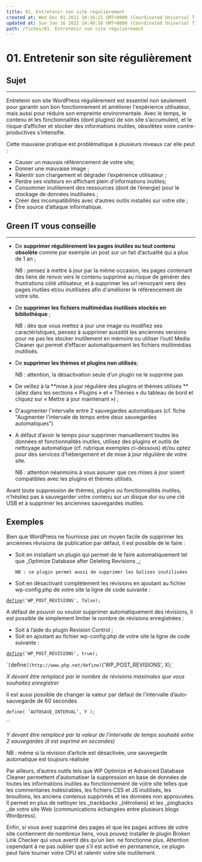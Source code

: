 ```yaml
---
title: 01. Entretenir son site régulièrement
created at: Wed Dec 01 2021 10:16:21 GMT+0000 (Coordinated Universal Time)
updated at: Sun Jan 16 2022 14:40:16 GMT+0000 (Coordinated Universal Time)
path: /fiches/01. Entretenir son site régulièrement
---
```


# 01. Entretenir son site régulièrement

## Sujet

---

Entretenir son site WordPress régulièrement est essentiel non seulement pour garantir son bon fonctionnement et améliorer l'expérience utilisateur, mais aussi pour réduire son empreinte environmentale. Avec le temps, le contenu et les fonctionnalités (dont plugins) de son site s’accumulent, et le risque d’afficher et stocker des informations inutiles, obsolètes voire contre-productives s’intensifie.

Cette mauvaise pratique est problématique à plusieurs niveaux car elle peut :

- Causer un mauvais référencement de votre site;
- Donner une mauvaise image ;
- Ralentir son chargement et dégrader l’expérience utilisateur ;
- Perdre ses visiteurs en affichant plein d’informations inutiles;
- Consommer inutilement des ressources (dont de l’énergie) pour le stockage de données inutilisées ;
- Créer des incompatibilités avec d’autres outils installés sur votre site ;
- Être source d’attaque informatique.

## **Green IT vous conseille**

---

- De **supprimer régulièrement les pages inutiles ou tout contenu obsolète** comme par exemple un post sur un fait d’actualité qui a plus de 1 an ;

  NB : pensez à mettre à jour par la même occasion, les pages contenant des liens de renvoi vers le contenu supprimé au risque de générer des frustrations côté utilisateur, et à supprimer les url renvoyant vers des pages inutiles et/ou inutilisées afin d'améliorer le référencement de votre site.

- De **supprimer les fichiers multimédias inutilisés stockés en bibliothèque** ;

  NB : dès que vous mettez à jour une image ou modifiez ses caractéristiques, pensez à supprimer aussitôt les anciennes versions pour ne pas les stocker inutilement en mémoire ou utiliser l’outil Media Cleaner qui permet d’effacer automatiquement les fichiers multimédias inutilisés.

- De **supprimer les thèmes et plugins non utilisés**;

  NB : attention, la désactivation seule d’un plugin ne le supprime pas

- De veillez à la **mise à jour régulière des plugins et thèmes utilisés **(allez dans les sections « Plugins » et « Thèmes » du tableau de bord et cliquez sur « Mettre à jour maintenant ») ;

- D'augmenter l'intervalle entre 2 sauvegardes automatiques (cf. fiche "Augmenter l'intervale de temps entre deux sauvegardes automatiques")

- A défaut d’avoir le temps pour supprimer manuellement toutes les données et fonctionnalités inutiles, utilisez des plugins et outils de nettoyage automatique (cf. rubrique exemples ci-dessous) et/ou optez pour des services d’hébergement et de mise à jour régulière de votre site.

  NB : attention néanmoins à vous assurer que ces mises à jour soient compatibles avec les plugins et thèmes utilisés.

Avant toute suppression de thèmes, plugins ou fonctionnalités inutiles, n'hésitez pas à sauvegarder votre contenu sur un disque dur ou une clé USB et à supprimer les anciennes sauvegardes inutiles.

## Exemples

Bien que WordPress ne fournisse pas un moyen facile de supprimer les anciennes révisions de publication par défaut, il est possible de le faire :

- Soit en installant un plugin qui permet de le faire automatiquement tel que _Optimize Database after Deleting Revisions _;

      NB : ce plugin permet aussi de supprimer les balises inutilisées

- Soit en désactivant complètement les révisions en ajoutant au fichier wp-config.php de votre site la ligne de code suivante :

[`define`](http://www.php.net/define)`('WP_POST_REVISIONS', false);`

A défaut de pouvoir ou vouloir supprimer automatiquement des révisions, il est possible de simplement limiter le nombre de révisions enregistrées :

- Soit à l’aide du plugin Revision Control ;
- Soit en ajoutant au fichier wp-config.php de votre site la ligne de code suivante :

[`define`](http://www.php.net/define)`('WP_POST_REVISIONS', true);`

\``[`define`](http://www.php.net/define)`('WP_POST_REVISIONS', X);\`

_X devant être remplacé par le nombre de révisions maximales que vous souhaitez enregistrer_

Il est aussi possible de changer la valeur par défaut de l’intervalle d’auto-sauvegarde de 60 secondes

`define( ‘AUTOSAVE_INTERVAL’, Y );`

\`\`

_Y devant être remplacé par la valeur de l’intervalle de temps souhaité entre 2 sauvegardes (il est exprimé en secondes)_

NB : même si la révision d’article est désactivée, une sauvegarde automatique est toujours réalisée

Par ailleurs, d’autres outils tels que WP Optimize et Advanced Database Cleaner permettent d’automatiser la suppression en base de données de toutes les informations inutiles au fonctionnement de votre site telles que les commentaires indésirables, les fichiers CSS et JS inutilisés, les brouillons, les anciens contenus supprimés et les données non approuvées. Il permet en plus de nettoyer les _trackbacks _(rétroliens) et les \_pingbacks \_de votre site Web (communications échangées entre plusieurs blogs Wordpress).

Enfin, si vous avez supprimé des pages et que les pages actives de votre site contiennent de nombreux liens, vous pouvez installer le plugin Broken Link Checker qui vous avertit dès qu’un lien  ne fonctionne plus. Attention cependant à ne pas oublier que s’il est activé en permanence, ce plugin peut faire tourner votre CPU et ralentir votre site inutilement.
